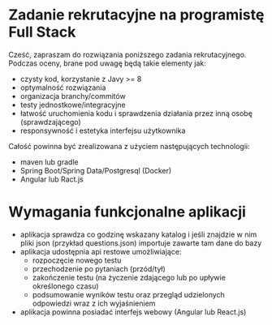 # Zadanie rekrutacyjne na programistę Full Stack

Cześć, zapraszam do rozwiązania poniższego zadania rekrutacyjnego.
Podczas oceny, brane pod uwagę będą takie elementy jak:

* czysty kod, korzystanie z Javy >= 8
* optymalność rozwiązania
* organizacja branchy/commitów
* testy jednostkowe/integracyjne
* łatwość uruchomienia kodu i sprawdzenia działania przez inną osobę (sprawdzającego)
* responsywność i estetyka interfejsu użytkownika

Całość powinna być zrealizowana z użyciem następujących technologii:
* maven lub gradle
* Spring Boot/Spring Data/Postgresql (Docker) 
* Angular lub Ract.js

# Wymagania funkcjonalne aplikacji
* aplikacja sprawdza co godzinę wskazany katalog i jeśli znajdzie w nim pliki json (przykład questions.json) importuje zawarte tam dane do bazy
* aplikacja udostępnia api restowe umożliwiające:
    - rozpoczęcie nowego testu
    - przechodzenie po pytaniach (przód/tył)
    - zakończenie testu (na życzenie zdającego lub po upływie określonego czasu)
    - podsumowanie wyników testu oraz przegląd udzielonych odpowiedzi wraz z ich wyjaśnieniem
* aplikacja powinna posiadać interfejs webowy (Angular lub React.js) 
   
    